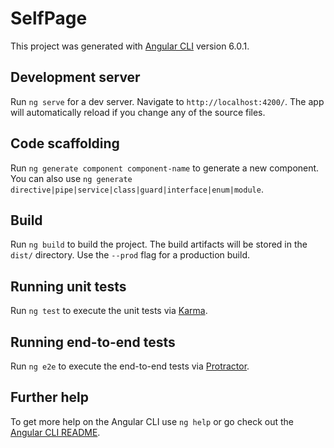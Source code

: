 # SelfPage

This project was generated with [Angular CLI](https://github.com/angular/angular-cli) version 6.0.1.

## Development server

Run `ng serve` for a dev server. Navigate to `http://localhost:4200/`. The app will automatically reload if you change any of the source files.

## Code scaffolding

Run `ng generate component component-name` to generate a new component. You can also use `ng generate directive|pipe|service|class|guard|interface|enum|module`.

## Build

Run `ng build` to build the project. The build artifacts will be stored in the `dist/` directory. Use the `--prod` flag for a production build.

## Running unit tests

Run `ng test` to execute the unit tests via [Karma](https://karma-runner.github.io).

## Running end-to-end tests

Run `ng e2e` to execute the end-to-end tests via [Protractor](http://www.protractortest.org/).

## Further help

To get more help on the Angular CLI use `ng help` or go check out the [Angular CLI README](https://github.com/angular/angular-cli/blob/master/README.md).

<!-- for changes that effect the site:
ng build --prod --output-path docs --base-href self-page
copy docs/index.html, paste and rname to docs/404.html
git add . 
git commit -m ""
git push
go to settings, change routing to www.calebricketts.net
cmd: git pull
make sure changes are pushed to site

for any other changes (like readme): 
git add ., git commit -m "", git push

https://github.com/angular/angular-cli/wiki/stories-github-pages
-->
